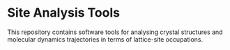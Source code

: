 # Site Analysis Tools

This repository contains software tools for analysing crystal structures and molecular dynamics trajectories in terms of lattice-site occupations.
